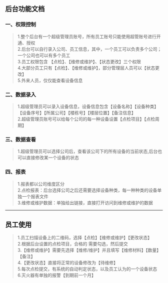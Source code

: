 ## 后台功能文档

### 一、权限控制

> 1.整个后台有一个超级管理员账号，所有员工账号只能使用超管账号进行开通、授权</br>
> 2.后台可以自行录入公司、员工信息，其中，一个员工可以负责多个公司；一个公司也可以有多个员工</br>
> 3.员工权限包含 【点检】、【维修或维护】、【状态更改】三个权限</br>
> 4.大部分员工只有【点检】、【维修或维护】，部分管理层人员可以【状态更改】</br>
> 5.外来人员，仅仅能查看设备信息</br>

### 二、数据录入

> 1.超级管理员可以录入设备信息，设备信息包含【设备名称】【设备种类】【设备序号】【所属公司】【楼栋号】【楼层位置】【备注信息】</br>
> 2.超级管理员账号可以给每个公司的每一种设备设置【点检项目】【点检周期】</br>


### 三、数据查看

> 1.超级管理员可以选择公司后，查看该公司下的所有设备的当前状态,后台也可以直接修改某一个设备的状态</br>

### 四、报表
> 1.报表都以公司维度区分</br>
> 2.点检报表：后台选择公司之后还需要选择设备种类，每一种种类的设备单独一个报表文件</br>
> 3.维修或维护数据：单独给出链接，直接打开访问到维修或维护的数据</br>


-------------------------


## 员工使用

> 1.员工扫描设备上的二维码，选择【点检】【维修或维护】【更改状态】 </br>
> 2.根据后台设置的点检项目，合格的 需要勾选，然后提交</br>
> 3.【维修或维护】需要先选择【维修/维护】并且填写【维修材料】【数量】【备注】</br>
> 4.【更改状态】直接将正常的设备修改为【待维修】</br>
> 5.每次点检提交，有系统的自动判定状态，以及员工认为的一个设备状态</br>
> 6.灭火器有单独的报警【到期前一个月】</br>
